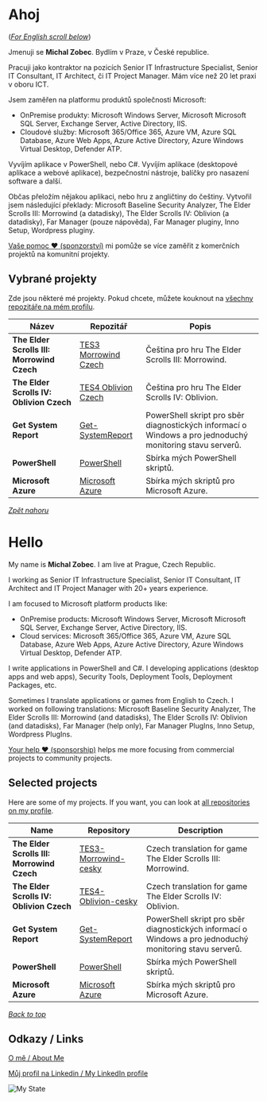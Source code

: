 # Ahoj

<a name="documenttitle"></a>

([*For English scroll below*](#english "For English scroll below"))

Jmenuji se **Michal Zobec**. Bydlím v Praze, v České republice.

Pracuji jako kontraktor na pozicích Senior IT Infrastructure Specialist, Senior IT Consultant, IT Architect, či IT Project Manager. Mám více než 20 let praxi v oboru ICT.

Jsem zaměřen na platformu produktů společnosti Microsoft:

- OnPremise produkty: Microsoft Windows Server, Microsoft Microsoft SQL Server, Exchange Server, Active Directory, IIS. 
- Cloudové služby: Microsoft 365/Office 365, Azure VM, Azure SQL Database, Azure Web Apps, Azure Active Directory, Azure Windows Virtual Desktop, Defender ATP.

Vyvíjím aplikace v PowerShell, nebo C#. Vyvíjím aplikace (desktopové aplikace a webové aplikace), bezpečnostní nástroje, balíčky pro nasazení software a další.

Občas přeložím nějakou aplikaci, nebo hru z angličtiny do češtiny. Vytvořil jsem následující překlady: Microsoft Baseline Security Analyzer, The Elder Scrolls III: Morrowind (a datadisky), The Elder Scrolls IV: Oblivion (a datadisky), Far Manager (pouze nápověda), Far Manager pluginy, Inno Setup, Wordpress pluginy.

[Vaše pomoc :heart: (sponzorství)](https://github.com/sponsors/michalzobec) mi pomůže se více zaměřit z komerčních projektů na komunitní projekty.

## Vybrané projekty

Zde jsou některé mé projekty. Pokud chcete, můžete kouknout na [všechny repozitáře na mém profilu](https://github.com/michalzobec?tab=repositories).

| Název | Repozitář | Popis |
| --- | --- | --- |
| **The Elder Scrolls III: Morrowind Czech** | [TES3 Morrowind Czech](https://github.com/michalzobec/tes3-morrowind-cesky) | Čeština pro hru The Elder Scrolls III: Morrowind. |
| **The Elder Scrolls IV: Oblivion Czech** | [TES4 Oblivion Czech](https://github.com/michalzobec/tes4-oblivion-cesky) | Čeština pro hru The Elder Scrolls IV: Oblivion. |
| **Get System Report** | [Get-SystemReport](https://github.com/michalzobec/Get-SystemReport) | PowerShell skript pro sběr diagnostických informací o Windows a pro jednoduchý monitoring stavu serverů. |
| **PowerShell** | [PowerShell](https://github.com/michalzobec/PowerShell) | Sbírka mých PowerShell skriptů. |
| **Microsoft Azure** | [Microsoft Azure](https://github.com/michalzobec/microsoft-azure) | Sbírka mých skriptů pro Microsoft Azure. |

[*Zpět nahoru*](#documenttitle "Na začátek dokumentu")

<a name="english"></a>

# Hello

My name is **Michal Zobec**. I am live at Prague, Czech Republic.

I working as Senior IT Infrastructure Specialist, Senior IT Consultant, IT Architect and IT Project Manager with 20+ years experience.

I am focused to Microsoft platform products like:

- OnPremise products: Microsoft Windows Server, Microsoft Microsoft SQL Server, Exchange Server, Active Directory, IIS. 
- Cloud services: Microsoft 365/Office 365, Azure VM, Azure SQL Database, Azure Web Apps, Azure Active Directory, Azure Windows Virtual Desktop, Defender ATP.

I write applications in PowerShell and C#. I developing applications (desktop apps and web apps), Security Tools, Deployment Tools, Deployment Packages, etc.

Sometimes I translate applications or games from English to Czech. I worked on following translations: Microsoft Baseline Security Analyzer, The Elder Scrolls III: Morrowind (and datadisks), The Elder Scrolls IV: Oblivion (and datadisks), Far Manager (help only), Far Manager PlugIns, Inno Setup, Wordpress PlugIns.

[Your help :heart: (sponsorship)](https://github.com/sponsors/michalzobec) helps me more focusing from commercial projects to community projects.

## Selected projects

Here are some of my projects. If you want, you can look at [all repositories on my profile](https://github.com/michalzobec?tab=repositories).

| Name | Repository | Description |
| --- | --- | --- |
| **The Elder Scrolls III: Morrowind Czech** | [TES3-Morrowind-cesky](https://github.com/michalzobec/TES3-Morrowind-cesky) | Czech translation for game The Elder Scrolls III: Morrowind. |
| **The Elder Scrolls IV: Oblivion Czech** | [TES4-Oblivion-cesky](https://github.com/michalzobec/TES4-Oblivion-cesky) | Czech translation for game The Elder Scrolls IV: Oblivion. |
| **Get System Report** | [Get-SystemReport](https://github.com/michalzobec/Get-SystemReport) | PowerShell skript pro sběr diagnostických informací o Windows a pro jednoduchý monitoring stavu serverů. |
| **PowerShell** | [PowerShell](https://github.com/michalzobec/PowerShell) | Sbírka mých PowerShell skriptů. |
| **Microsoft Azure** | [Microsoft Azure](https://github.com/michalzobec/microsoft-azure) | Sbírka mých skriptů pro Microsoft Azure. |

[*Back to top*](#documenttitle "Top of the document")

## Odkazy / Links

[O mě / About Me](https://about.me/michalzobec)

[Můj profil na Linkedin / My LinkedIn profile](https://www.linkedin.com/in/michalzobec/)

![My State](https://github-readme-stats.vercel.app/api?username=michalzobec)